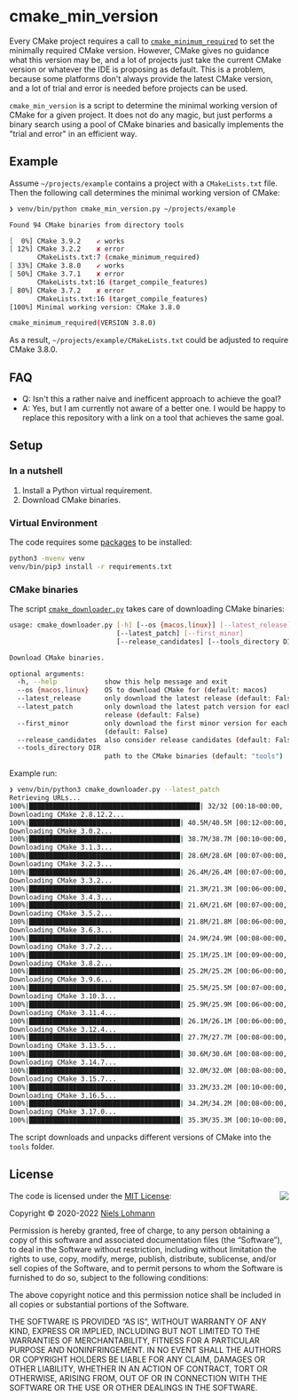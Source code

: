 # cmake_min_version

Every CMake project requires a call to [`cmake_minimum_required`](http://cmake.org/cmake/help/v3.16/command/cmake_minimum_required.html) to set the minimally required CMake version. However, CMake gives no guidance what this version may be, and a lot of projects just take the current CMake version or whatever the IDE is proposing as default. This is a problem, because some platforms don't always provide the latest CMake version, and a lot of trial and error is needed before projects can be used.

`cmake_min_version` is a script to determine the minimal working version of CMake for a given project. It does not do any magic, but just performs a binary search using a pool of CMake binaries and basically implements the "trial and error" in an efficient way.

## Example

Assume `~/projects/example` contains a project with a `CMakeLists.txt` file. Then the following call determines the minimal working version of CMake:

```sh
❯ venv/bin/python cmake_min_version.py ~/projects/example

Found 94 CMake binaries from directory tools

[  0%] CMake 3.9.2    ✔ works
[ 12%] CMake 3.2.2    ✘ error
       CMakeLists.txt:7 (cmake_minimum_required)
[ 33%] CMake 3.8.0    ✔ works
[ 50%] CMake 3.7.1    ✘ error
       CMakeLists.txt:16 (target_compile_features)
[ 80%] CMake 3.7.2    ✘ error
       CMakeLists.txt:16 (target_compile_features)
[100%] Minimal working version: CMake 3.8.0

cmake_minimum_required(VERSION 3.8.0)
```

As a result, `~/projects/example/CMakeLists.txt` could be adjusted to require CMake 3.8.0.

## FAQ

- Q: Isn't this a rather naive and inefficent approach to achieve the goal?
- A: Yes, but I am currently not aware of a better one. I would be happy to replace this repository with a link on a tool that achieves the same goal.

## Setup

### In a nutshell

1. Install a Python virtual requirement.
2. Download CMake binaries.

### Virtual Environment

The code requires some [packages](requirements.txt) to be installed:

```sh
python3 -mvenv venv
venv/bin/pip3 install -r requirements.txt
```

### CMake binaries

The script [`cmake_downloader.py`](cmake_downloader.py) takes care of downloading CMake binaries:

```sh
usage: cmake_downloader.py [-h] [--os {macos,linux}] [--latest_release]
                           [--latest_patch] [--first_minor]
                           [--release_candidates] [--tools_directory DIR]

Download CMake binaries.

optional arguments:
  -h, --help            show this help message and exit
  --os {macos,linux}    OS to download CMake for (default: macos)
  --latest_release      only download the latest release (default: False)
  --latest_patch        only download the latest patch version for each
                        release (default: False)
  --first_minor         only download the first minor version for each release
                        (default: False)
  --release_candidates  also consider release candidates (default: False)
  --tools_directory DIR
                        path to the CMake binaries (default: "tools")
```

Example run:

```sh
❯ venv/bin/python3 cmake_downloader.py --latest_patch
Retrieving URLs...
100%|███████████████████████████████████████████| 32/32 [00:18<00:00,  1.71it/s]
Downloading CMake 2.8.12.2...
100%|██████████████████████████████████████| 40.5M/40.5M [00:12<00:00, 3.34MB/s]
Downloading CMake 3.0.2...
100%|██████████████████████████████████████| 38.7M/38.7M [00:10<00:00, 3.90MB/s]
Downloading CMake 3.1.3...
100%|██████████████████████████████████████| 28.6M/28.6M [00:07<00:00, 3.99MB/s]
Downloading CMake 3.2.3...
100%|██████████████████████████████████████| 26.4M/26.4M [00:07<00:00, 3.52MB/s]
Downloading CMake 3.3.2...
100%|██████████████████████████████████████| 21.3M/21.3M [00:06<00:00, 3.68MB/s]
Downloading CMake 3.4.3...
100%|██████████████████████████████████████| 21.6M/21.6M [00:07<00:00, 3.07MB/s]
Downloading CMake 3.5.2...
100%|██████████████████████████████████████| 21.8M/21.8M [00:06<00:00, 3.33MB/s]
Downloading CMake 3.6.3...
100%|██████████████████████████████████████| 24.9M/24.9M [00:08<00:00, 2.92MB/s]
Downloading CMake 3.7.2...
100%|██████████████████████████████████████| 25.1M/25.1M [00:09<00:00, 2.85MB/s]
Downloading CMake 3.8.2...
100%|██████████████████████████████████████| 25.2M/25.2M [00:06<00:00, 3.95MB/s]
Downloading CMake 3.9.6...
100%|██████████████████████████████████████| 25.5M/25.5M [00:07<00:00, 3.41MB/s]
Downloading CMake 3.10.3...
100%|██████████████████████████████████████| 25.9M/25.9M [00:06<00:00, 3.93MB/s]
Downloading CMake 3.11.4...
100%|██████████████████████████████████████| 26.1M/26.1M [00:06<00:00, 3.96MB/s]
Downloading CMake 3.12.4...
100%|██████████████████████████████████████| 27.7M/27.7M [00:08<00:00, 3.44MB/s]
Downloading CMake 3.13.5...
100%|██████████████████████████████████████| 30.6M/30.6M [00:08<00:00, 3.82MB/s]
Downloading CMake 3.14.7...
100%|██████████████████████████████████████| 32.0M/32.0M [00:08<00:00, 4.04MB/s]
Downloading CMake 3.15.7...
100%|██████████████████████████████████████| 33.2M/33.2M [00:10<00:00, 3.44MB/s]
Downloading CMake 3.16.5...
100%|██████████████████████████████████████| 34.2M/34.2M [00:08<00:00, 4.11MB/s]
Downloading CMake 3.17.0...
100%|██████████████████████████████████████| 35.3M/35.3M [00:10<00:00, 3.67MB/s]
```

The script downloads and unpacks different versions of CMake into the `tools` folder.

## License

<img align="right" src="http://opensource.org/trademarks/opensource/OSI-Approved-License-100x137.png">

The code is licensed under the [MIT License](http://opensource.org/licenses/MIT):

Copyright &copy; 2020-2022 [Niels Lohmann](http://nlohmann.me)

Permission is hereby granted, free of charge, to any person obtaining a copy of this software and associated documentation files (the “Software”), to deal in the Software without restriction, including without limitation the rights to use, copy, modify, merge, publish, distribute, sublicense, and/or sell copies of the Software, and to permit persons to whom the Software is furnished to do so, subject to the following conditions:

The above copyright notice and this permission notice shall be included in all copies or substantial portions of the Software.

THE SOFTWARE IS PROVIDED “AS IS”, WITHOUT WARRANTY OF ANY KIND, EXPRESS OR IMPLIED, INCLUDING BUT NOT LIMITED TO THE WARRANTIES OF MERCHANTABILITY, FITNESS FOR A PARTICULAR PURPOSE AND NONINFRINGEMENT. IN NO EVENT SHALL THE AUTHORS OR COPYRIGHT HOLDERS BE LIABLE FOR ANY CLAIM, DAMAGES OR OTHER LIABILITY, WHETHER IN AN ACTION OF CONTRACT, TORT OR OTHERWISE, ARISING FROM, OUT OF OR IN CONNECTION WITH THE SOFTWARE OR THE USE OR OTHER DEALINGS IN THE SOFTWARE.
